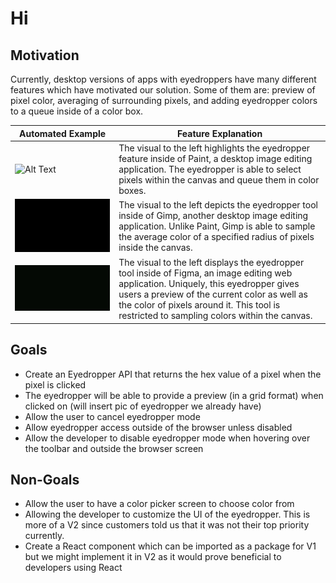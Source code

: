 # Hi 

## Motivation

Currently, desktop versions of apps with eyedroppers have many different features which have motivated our solution. Some of them are: preview of pixel color, averaging of surrounding pixels, and adding eyedropper colors to a queue inside of a color box.

| Automated Example | Feature Explanation |
| ------------- | ----------- |
| ![Alt Text](paint.gif) | The visual to the left highlights the eyedropper feature inside of Paint, a desktop image editing application. The eyedropper is able to select pixels within the canvas and queue them in color boxes. |
| ![Alt Text](gimp.gif) | The visual to the left depicts the eyedropper tool inside of Gimp, another desktop image editing application. Unlike Paint, Gimp is able to sample the average color of a specified radius of pixels inside the canvas. |
| ![Alt Text](figma.gif) | The visual to the left displays the eyedropper tool inside of Figma, an image editing web application. Uniquely, this eyedropper gives users a preview of the current color as well as the color of pixels around it. This tool is restricted to sampling colors within the canvas. |

## Goals 
- Create an Eyedropper API that returns the hex value of a pixel when the pixel is clicked 
- The eyedropper will be able to provide a preview (in a grid format) when clicked on 
(will insert pic of eyedropper we already have)
- Allow the user to cancel eyedropper mode  
- Allow eyedropper access outside of the browser unless disabled
- Allow the developer to disable eyedropper mode when hovering over the toolbar and outside the browser screen

## Non-Goals
- Allow the user to have a color picker screen to choose color from 
- Allowing the developer to customize the UI of the eyedropper. This is more of a V2 since customers told us that it was not their top priority currently. 
- Create a React component which can be imported as a package for V1 but we might implement it in V2 as it would prove beneficial to developers using React 

